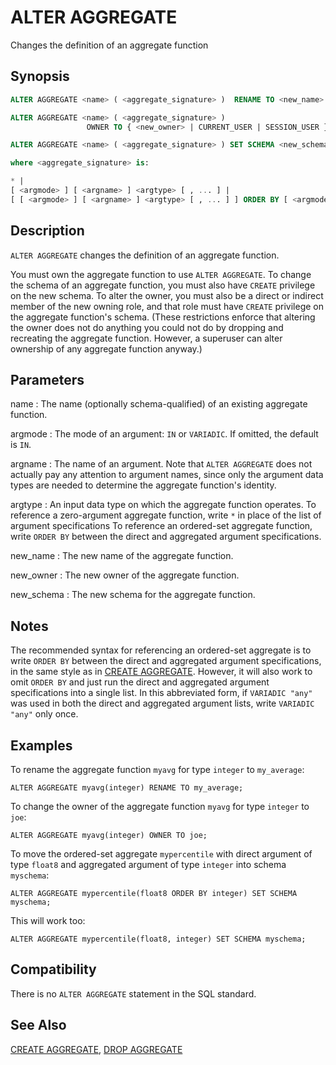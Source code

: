 # ALTER AGGREGATE

Changes the definition of an aggregate function

## Synopsis

```sql
ALTER AGGREGATE <name> ( <aggregate_signature> )  RENAME TO <new_name>

ALTER AGGREGATE <name> ( <aggregate_signature> )
                 OWNER TO { <new_owner> | CURRENT_USER | SESSION_USER }

ALTER AGGREGATE <name> ( <aggregate_signature> ) SET SCHEMA <new_schema>

where <aggregate_signature> is:

* |
[ <argmode> ] [ <argname> ] <argtype> [ , ... ] |
[ [ <argmode> ] [ <argname> ] <argtype> [ , ... ] ] ORDER BY [ <argmode> ] [ <argname> ] <argtype> [ , ... ]
```

## Description

`ALTER AGGREGATE` changes the definition of an aggregate function.

You must own the aggregate function to use `ALTER AGGREGATE`. To change the schema of an aggregate function, you must also have `CREATE` privilege on the new schema. To alter the owner, you must also be a direct or indirect member of the new owning role, and that role must have `CREATE` privilege on the aggregate function's schema. (These restrictions enforce that altering the owner does not do anything you could not do by dropping and recreating the aggregate function. However, a superuser can alter ownership of any aggregate function anyway.)

## Parameters

name
:   The name (optionally schema-qualified) of an existing aggregate function.

argmode
:   The mode of an argument: `IN` or `VARIADIC`. If omitted, the default is `IN`.

argname
:   The name of an argument. Note that `ALTER AGGREGATE` does not actually pay any attention to argument names, since only the argument data types are needed to determine the aggregate function's identity.

argtype
:   An input data type on which the aggregate function operates. To reference a zero-argument aggregate function, write `*` in place of the list of argument specifications  To reference an ordered-set aggregate function, write `ORDER BY` between the direct and aggregated argument specifications.

new_name
:   The new name of the aggregate function.

new_owner
:   The new owner of the aggregate function.

new_schema
:   The new schema for the aggregate function.

## Notes

The recommended syntax for referencing an ordered-set aggregate is to write `ORDER BY` between the direct and aggregated argument specifications, in the same style as in [CREATE AGGREGATE](/docs/sql-statements/sql-statement-create-aggregate.md). However, it will also work to omit `ORDER BY` and just run the direct and aggregated argument specifications into a single list. In this abbreviated form, if `VARIADIC "any"` was used in both the direct and aggregated argument lists, write `VARIADIC "any"` only once.

## Examples

To rename the aggregate function `myavg` for type `integer` to `my_average`:

```
ALTER AGGREGATE myavg(integer) RENAME TO my_average;
```

To change the owner of the aggregate function `myavg` for type `integer` to `joe`:

```
ALTER AGGREGATE myavg(integer) OWNER TO joe;
```

To move the ordered-set aggregate `mypercentile` with direct argument of type `float8` and aggregated argument of type `integer` into schema `myschema`:

```
ALTER AGGREGATE mypercentile(float8 ORDER BY integer) SET SCHEMA myschema;
```

This will work too:

```
ALTER AGGREGATE mypercentile(float8, integer) SET SCHEMA myschema;
```

## Compatibility

There is no `ALTER AGGREGATE` statement in the SQL standard.

## See Also

[CREATE AGGREGATE](/docs/sql-statements/sql-statement-create-aggregate.md), [DROP AGGREGATE](/docs/sql-statements/sql-statement-drop-aggregate.md)
